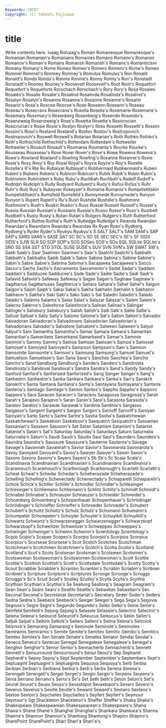 ```yaml
---
Keywords: 29557 
Copyright: (C) Takeshi Fujisawa
---
```


# title

Write contents here.
lvaag Rolvaag's Roman Romanesque Romanesque's Romanian
Romanian's Romanians Romanies Romano Romano's Romanov Romanov's Roman's Romans Romansh
Romansh's Romans's Romanticism Romany Romany's Rome Romeo Romeo's Romero Romero's
Rome's Romes Rommel Rommel's Romney Romney's Romulus Romulus's Ron Ronald
Ronald's Ronda Ronda's Ronnie Ronnie's Ronny Ronny's Ron's Ronstadt Ronstadt's
Rooney Rooney's Roosevelt Roosevelt's Root Root's Roquefort Roquefort's Roqueforts Rorschach
Rorschach's Rory Rory's Rosa Rosales Rosales's Rosalie Rosalie's Rosalind Rosalinda
Rosalinda's Rosalind's Rosalyn Rosalyn's Rosanna Rosanna's Rosanne Rosanne's Rosario Rosario's
Rosa's Roscoe Roscoe's Rose Roseann Roseann's Roseau Roseau's Rosecrans Rosecrans's
Rosella Rosella's Rosemarie Rosemarie's Rosemary Rosemary's Rosenberg Rosenberg's Rosendo Rosendo's
Rosenzweig Rosenzweig's Rose's Rosetta Rosetta's Rosicrucian Rosicrucian's Rosie Rosie's Roslyn
Roslyn's Ross Rossetti Rossetti's Rossini Rossini's Ross's Rostand Rostand's Rostov
Rostov's Rostropovich Rostropovich's Roswell Roswell's Rotarian Rotarian's Roth Rothko Rothko's
Roth's Rothschild Rothschild's Rotterdam Rotterdam's Rottweiler Rottweiler's Rouault Rouault's Roumania
Roumania's Rourke Rourke's Rousseau Rousseau's Rove Rover Rover's Rove's Rowe
Rowena Rowena's Rowe's Rowland Rowland's Rowling Rowling's Roxanne Roxanne's Roxie
Roxie's Roxy Roxy's Roy Royal Royal's Royce Royce's Roy's Rozelle
Rozelle's R's Rte Ru Rubaiyat Rubaiyat's Rubbermaid Rubbermaid's Ruben Ruben's
Rubens Rubens's Rubicon Rubicon's Rubik Rubik's Rubin Rubin's Rubinstein Rubinstein's
Ruby Ruby's Ruchbah Ruchbah's Rudolf Rudolf's Rudolph Rudolph's Rudy Rudyard
Rudyard's Rudy's Rufus Rufus's Ruhr Ruhr's Ruiz Ruiz's Rukeyser Rukeyser's
Rumania Rumania's Rumpelstiltskin Rumpelstiltskin's Rumsfeld Rumsfeld's Runnymede Runnymede's Runyon Runyon's
Rupert Rupert's Ru's Rush Rushdie Rushdie's Rushmore Rushmore's Rush's Ruskin
Ruskin's Russ Russel Russell Russell's Russel's Russia Russian Russian's Russians
Russia's Russo Russo's Russ's Rustbelt Rustbelt's Rusty Rusty's Rutan Rutan's
Rutgers Rutgers's Ruth Rutherford Rutherford's Ruthie Ruthie's Ruth's Rutledge Rutledge's
Rwanda Rwandan Rwandan's Rwandans Rwanda's Rwandas Rx Ryan Ryan's Rydberg
Rydberg's Ryder Ryder's Ryukyu Ryukyu's S SALT SALT's SAM SAM's
SAP SAP's SARS SARS's SASE SAT SC SC's SD SE
SEC SEC's SE's SF SIDS SIDS's SJW SLR SO SOP
SOP's SOS SOSes SOS's SOs SQL SQLite SQLite's SRO SS
SSA SST STD STOL SUSE SUSE's SUV SVN SVN's SW
SWAT SW's Saab Saab's Saar Saarinen Saarinen's Saar's Saatchi Saatchi's
Sabbath Sabbath's Sabbaths Sabik Sabik's Sabin Sabina Sabina's Sabine Sabine's
Sabin's Sabre Sabre's Sabrina Sabrina's Sacajawea Sacajawea's Sacco Sacco's Sachs
Sachs's Sacramento Sacramento's Sadat Sadat's Saddam Saddam's Sadducee Sadducee's Sade
Sade's Sadie Sadie's Sadr Sadr's Safavid Safavid's Safeway Safeway's Sagan
Sagan's Saginaw Saginaw's Sagittarius Sagittariuses Sagittarius's Sahara Sahara's Sahel Sahel's
Saigon Saigon's Saiph Saiph's Sakai Sakai's Sakha Sakhalin Sakhalin's Sakharov
Sakharov's Sakha's Saki Saki's Saks Saks's Sal Saladin Saladin's Salado
Salado's Salamis Salamis's Salas Salas's Salazar Salazar's Salem Salem's Salerno
Salerno's Salesforce Salesforce's Salinas Salinas's Salinger Salinger's Salisbury Salisbury's Salish
Salish's Salk Salk's Sallie Sallie's Sallust Sallust's Sally Sally's Salome
Salome's Sal's Salton Salton's Salvador Salvadoran Salvadoran's Salvadorans Salvadorian Salvadorian's
Salvadorians Salvador's Salvatore Salvatore's Salween Salween's Salyut Salyut's Sam Samantha
Samantha's Samar Samara Samara's Samaritan Samaritan's Samaritans Samarkand Samarkand's Samar's
Sammie Sammie's Sammy Sammy's Samoa Samoan Samoan's Samoa's Samoset Samoset's
Samoyed Samoyed's Sampson Sampson's Sam's Samson Samsonite Samsonite's Samson's Samsung
Samsung's Samuel Samuel's Samuelson Samuelson's San Sana Sana's Sanchez Sanchez's
Sancho Sancho's Sand Sandburg Sandburg's Sanders Sanders's Sandinista Sandinista's Sandoval
Sandoval's Sandra Sandra's Sand's Sandy Sandy's Sanford Sanford's Sanforized Sanforized's
Sang Sanger Sanger's Sang's Sanhedrin Sanhedrin's Sanka Sankara Sankara's Sanka's
San's Sanskrit Sanskrit's Santa Santana Santana's Santa's Santayana Santayana's Santeria
Santeria's Santiago Santiago's Santos Santos's Sappho Sappho's Sapporo Sapporo's Sara
Saracen Saracen's Saracens Saragossa Saragossa's Sarah Sarah's Sarajevo Sarajevo's Saran
Saran's Sara's Sarasota Sarasota's Saratov Saratov's Sarawak Sarawak's Sardinia Sardinia's
Sargasso Sargasso's Sargent Sargent's Sargon Sargon's Sarnoff Sarnoff's Saroyan Saroyan's
Sarto Sarto's Sartre Sartre's Sasha Sasha's Saskatchewan Saskatchewan's Saskatoon Saskatoon's
Sasquatch Sasquatch's Sassanian Sassanian's Sassoon Sassoon's Sat Satan Satanism Satanism's
Satanist Satanist's Satan's Sat's Saturday Saturday's Saturdays Saturn Saturnalia Saturnalia's
Saturn's Saudi Saudi's Saudis Saul Saul's Saunders Saunders's Saundra Saundra's
Saussure Saussure's Sauterne Sauterne's Savage Savage's Savannah Savannah's Savior Savior's
Savonarola Savonarola's Savoy Savoyard Savoyard's Savoy's Sawyer Sawyer's Saxon Saxon's
Saxons Saxony Saxony's Sayers Sayers's Sb Sb's Sc Scala Scala's
Scandinavia Scandinavian Scandinavian's Scandinavians Scandinavia's Scaramouch Scaramouch's Scarborough Scarborough's Scarlatti
Scarlatti's Scheat Scheat's Schedar Schedar's Scheherazade Scheherazade's Schelling Schelling's Schenectady
Schenectady's Schiaparelli Schiaparelli's Schick Schick's Schiller Schiller's Schindler Schindler's Schlesinger
Schlesinger's Schliemann Schliemann's Schlitz Schlitz's Schmidt Schmidt's Schnabel Schnabel's Schnauzer
Schnauzer's Schneider Schneider's Schoenberg Schoenberg's Schopenhauer Schopenhauer's Schrödinger Schrödinger's Schrieffer
Schrieffer's Schroeder Schroeder's Schubert Schubert's Schultz Schultz's Schulz Schulz's Schumann
Schumann's Schumpeter Schumpeter's Schuyler Schuyler's Schuylkill Schuylkill's Schwartz Schwartz's Schwarzenegger
Schwarzenegger's Schwarzkopf Schwarzkopf's Schweitzer Schweitzer's Schweppes Schweppes's Schwinger Schwinger's Schwinn
Schwinn's Scientology Scientology's Scipio Scipio's Scopes Scopes's Scorpio Scorpio's Scorpios
Scorpius Scorpius's Scorsese Scorsese's Scot Scotch Scotches Scotchman Scotchman's Scotchmen
Scotchmen's Scotch's Scotia Scotia's Scotland Scotland's Scot's Scots Scotsman Scotsman's
Scotsmen Scotsmen's Scotswoman Scotswoman's Scotswomen Scotswomen's Scott Scottie Scottie's Scottish
Scottish's Scott's Scottsdale Scottsdale's Scotty Scotty's Scout Scrabble Scrabble's Scranton
Scranton's Scriabin Scriabin's Scribner Scribner's Scripture Scripture's Scriptures Scrooge Scrooge's
Scruggs Scruggs's Sc's Scud Scud's Sculley Sculley's Scylla Scylla's Scythia
Scythian Scythian's Scythia's Se Seaborg Seaborg's Seagram Seagram's Sean Sean's
Sears Sears's Seattle Seattle's Sebastian Sebastian's Sec Seconal Seconal's Secretariat
Secretariat's Secretary Seder Seder's Seders Sedna Sedna's Seebeck Seebeck's Seeger
Seeger's Sega Sega's Segovia Segovia's Segre Segre's Segundo Segundo's Seiko
Seiko's Seine Seine's Seinfeld Seinfeld's Sejong Sejong's Selassie Selassie's Selectric
Selectric's Selena Selena's Seleucid Seleucid's Seleucus Seleucus's Selim Selim's Seljuk
Seljuk's Selkirk Selkirk's Sellers Sellers's Selma Selma's Selznick Selznick's Semarang
Semarang's Seminole Seminole's Seminoles Semiramis Semiramis's Semite Semite's Semites Semitic
Semitic's Semitics Semtex Semtex's Sen Senate Senate's Senates Senator Sendai
Sendai's Seneca Seneca's Senecas Senegal Senegalese Senegalese's Senegal's Senghor Senghor's
Senior Senior's Sennacherib Sennacherib's Sennett Sennett's Sensurround Sensurround's Seoul Seoul's
Sep Sephardi Sephardi's Sepoy Sepoy's Sept September September's Septembers Sept's
Septuagint Septuagint's Septuagints Sequoya Sequoya's Serb Serbia Serbian Serbian's Serbians
Serbia's Serb's Serbs Serena Serena's Serengeti Serengeti's Sergei Sergei's Sergio
Sergio's Serpens Serpens's Serra Serrano Serrano's Serra's Se's Set Seth
Seth's Seton Seton's Set's Seurat Seurat's Seuss Seuss's Sevastopol Sevastopol's
Severn Severn's Severus Severus's Seville Seville's Seward Seward's Sextans Sextans's
Sexton Sexton's Seychelles Seychelles's Seyfert Seyfert's Seymour Seymour's Sgt Shackleton
Shackleton's Shaffer Shaffer's Shaka Shaka's Shakespeare Shakespearean Shakespearean's Shakespeare's Shana
Shana's Shane Shane's Shanghai Shanghai's Shankara Shankara's Shanna Shanna's Shannon
Shannon's Shantung Shantung's Shapiro Shapiro's SharePoint SharePoint's Shari Shari'a Shari'a's
